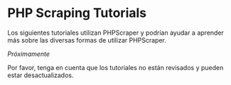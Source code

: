 # PHP Scraping Tutorials

Los siguientes tutoriales utilizan PHPScraper y podrían ayudar a aprender más sobre las diversas formas de utilizar PHPScraper.

*Próximamente*

Por favor, tenga en cuenta que los tutoriales no están revisados y pueden estar desactualizados.